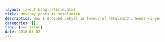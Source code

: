 ```yaml
---
layout: layout-blog-article.html
title: Move my posts to Metalsmith
description: How I dropped Jekyll in favour of Metalsmith. Seems <i>yesterday</i> I stared with Jekyll.
categories: []
tags: [unwritten]
date: 2018-03-02
---
```



